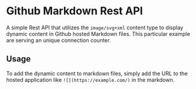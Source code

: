 # Github Markdown Rest API

A simple Rest API that utilizes the ```image/svg+xml```  content type to display dynamic content in Github hosted Markdown files. This particular example are serving an unique connection counter.

## Usage
To add the dynamic content to markdown files, simply add the URL to the hosted application like ```![](https://example.com/)``` in the markdown.
